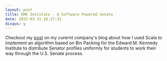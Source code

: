 ```yaml
---
layout: post
title: EMK Institute - A Software Powered Senate
date: 2015-03-31 16:27:31
disqus: y
---
```


Checkout my [post](https://medium.com/@intersection_co/emk-institute-a-software-powered-senate-6f0888e46045#.5hl2vfinl) on my curernt company's blog about how I used Scala to implement an algorithm based on Bin Packing for the Edward M. Kennedy Institute to distribute Senator profiles uniformly for students to work their way through the U.S. Senate process.

